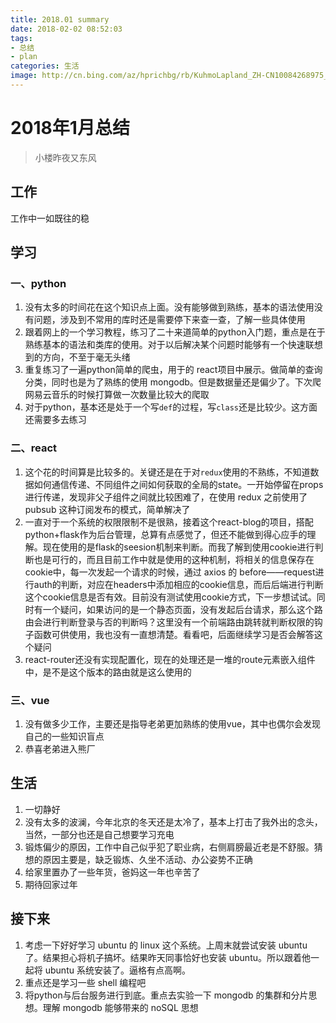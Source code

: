 ```yaml
---
title: 2018.01 summary
date: 2018-02-02 08:52:03
tags:
- 总结
- plan
categories: 生活
image: http://cn.bing.com/az/hprichbg/rb/KuhmoLapland_ZH-CN10084268975_1920x1080.jpg
---
```

# 2018年1月总结

> 小楼昨夜又东风

## 工作

工作中一如既往的稳

<!-- more -->

## 学习

### 一、python

1. 没有太多的时间花在这个知识点上面。没有能够做到熟练，基本的语法使用没有问题，涉及到不常用的库时还是需要停下来查一查，了解一些具体使用
1. 跟着网上的一个学习教程，练习了二十来道简单的python入门题，重点是在于熟练基本的语法和类库的使用。对于以后解决某个问题时能够有一个快速联想到的方向，不至于毫无头绪
1. 重复练习了一遍python简单的爬虫，用于的 react项目中展示。做简单的查询分类，同时也是为了熟练的使用 mongodb。但是数据量还是偏少了。下次爬网易云音乐的时候打算做一次数量比较大的爬取
1. 对于python，基本还是处于一个写`def`的过程，写`class`还是比较少。这方面还需要多去练习

### 二、react

1. 这个花的时间算是比较多的。关键还是在于对`redux`使用的不熟练，不知道数据如何通信传递、不同组件之间如何获取的全局的state。一开始停留在props进行传递，发现非父子组件之间就比较困难了，在使用 redux 之前使用了 pubsub 这种订阅发布的模式，简单解决了
1. 一直对于一个系统的权限限制不是很熟，接着这个react-blog的项目，搭配python+flask作为后台管理，总算有点感觉了，但还不能做到得心应手的理解。现在使用的是flask的seesion机制来判断。而我了解到使用cookie进行判断也是可行的，而且目前工作中就是使用的这种机制，将相关的信息保存在cookie中，每一次发起一个请求的时候，通过 axios 的 before——request进行auth的判断，对应在headers中添加相应的cookie信息，而后后端进行判断这个cookie信息是否有效。目前没有测试使用cookie方式，下一步想试试。同时有一个疑问，如果访问的是一个静态页面，没有发起后台请求，那么这个路由会进行判断登录与否的判断吗？这里没有一个前端路由跳转就判断权限的钩子函数可供使用，我也没有一直想清楚。看看吧，后面继续学习是否会解答这个疑问
1. react-router还没有实现配置化，现在的处理还是一堆的route元素嵌入组件中，是不是这个版本的路由就是这么使用的

### 三、vue

1. 没有做多少工作，主要还是指导老弟更加熟练的使用vue，其中也偶尔会发现自己的一些知识盲点
2. 恭喜老弟进入熊厂

## 生活

1. 一切静好
2. 没有太多的波澜，今年北京的冬天还是太冷了，基本上打击了我外出的念头，当然，一部分也还是自己想要学习充电
3. 锻炼偏少的原因，工作中自己似乎犯了职业病，右侧肩膀最近老是不舒服。猜想的原因主要是，缺乏锻炼、久坐不活动、办公姿势不正确
4. 给家里置办了一些年货，爸妈这一年也辛苦了
5. 期待回家过年

## 接下来

1. 考虑一下好好学习 ubuntu 的 linux 这个系统。上周末就尝试安装 ubuntu 了。结果担心将机子搞坏。结果昨天同事恰好也安装 ubuntu。所以跟着他一起将 ubuntu 系统安装了。逼格有点高啊。
2. 重点还是学习一些 shell 编程吧
3. 将python与后台服务进行到底。重点去实验一下 mongodb 的集群和分片思想。理解 mongodb 能够带来的 noSQL 思想
